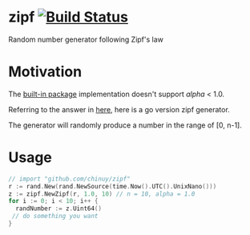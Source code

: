 # zipf [![Build Status](https://travis-ci.org/chinuy/zipf.svg?branch=master)](https://travis-ci.org/chinuy/zipf)
Random number generator following Zipf's law

# Motivation
The [built-in package](https://golang.org/pkg/math/rand/#Zipf) implementation doesn't support *alpha* < 1.0.

Referring to the answer in [here](https://stackoverflow.com/questions/1366984/generate-random-numbers-distributed-by-zipf/),
here is a go version zipf generator.

The generator will randomly produce a number in the range of [0, n-1].

# Usage

```go
// import "github.com/chinuy/zipf"
r := rand.New(rand.NewSource(time.Now().UTC().UnixNano()))
z := zipf.NewZipf(r, 1.0, 10) // n = 10, alpha = 1.0
for i := 0; i < 10; i++ {
  randNumber := z.Uint64()
 // do something you want
}
```
